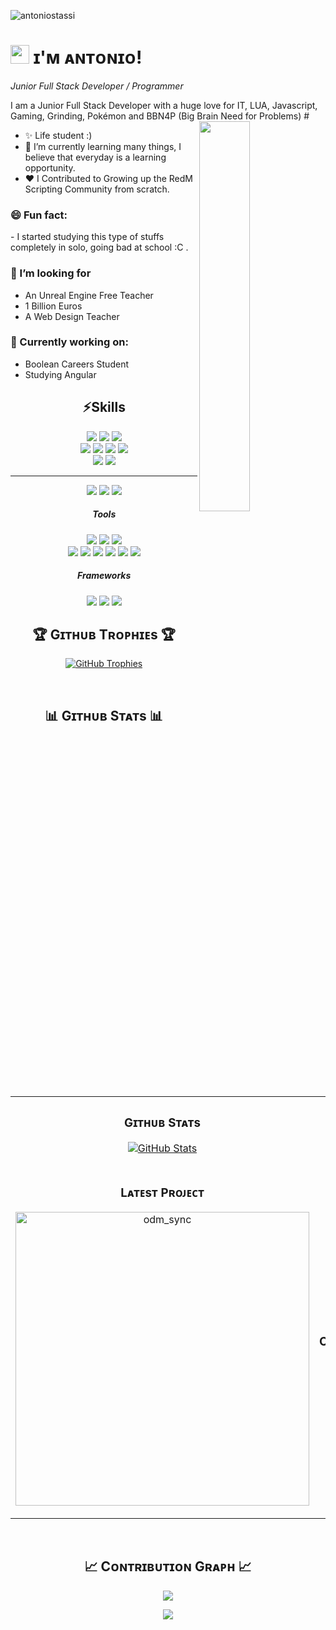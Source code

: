 <p align="left">
    <img src="https://komarev.com/ghpvc/?username=antoniostassi&label=Profile%20views&color=770677&style=for-the-badge&logo=star" alt="antoniostassi" style="padding-right:20px;" />
  </p>

<!--Night Owl image-->
<div>
</div>

<!--Header Name-->
# <img src="https://emojis.slackmojis.com/emojis/images/1531849430/4246/blob-sunglasses.gif?1531849430" width="30"/> ɪ'ᴍ ᴀɴᴛᴏɴɪᴏ! 
*Junior Full Stack Developer / Programmer*


<!--Start Intro-->               
<p align="left">I am a Junior Full Stack Developer with a huge love for IT, LUA, Javascript, <br>Gaming, Grinding, Pokémon and BBN4P (Big Brain Need for Problems) #
  <img align="right" width=40%" src="https://i.ibb.co/NLQPMM0/cutechar.png">

- ✨ Life student :)
- 🌱 I’m currently learning many things, I believe that everyday is a learning opportunity.
- ❤ I Contributed to Growing up the RedM Scripting Community from scratch.

<h3>😄 Fun fact:</h3>
- I started studying this type of stuffs completely in solo, going bad at school :C .

<h3>🤔 I’m looking for </h3>
<ul>
  <li>An Unreal Engine Free Teacher</li>
  <li>1 Billion Euros</li>
  <li>A Web Design Teacher</li>
</ul>

<h3>🔭 Currently working on:</h3>
<ul>
  <li>Boolean Careers Student</li>
  <li>Studying Angular</li>
</ul>
  
<div align="center">
  <h2>⚡Skills </h2>
  <img src="https://img.shields.io/badge/LUA-orange"/>
  <img src="https://img.shields.io/badge/RedM-Scripting-orange"/>
  <img src="https://img.shields.io/badge/FiveM-Scripting-orange"/>
    <br>
  <img src="https://img.shields.io/badge/Javascript-diamond"/>
  <img src="https://img.shields.io/badge/HTML5-diamond"/>
  <img src="https://img.shields.io/badge/CSS3-diamond"/>
  <img src="https://img.shields.io/badge/Sass-purple"/>
    <br>
  <img src="https://img.shields.io/badge/VB.Net-yellow"/>
  <img src="https://img.shields.io/badge/MySQL-yellow"/>
  <hr>
  <img src="https://img.shields.io/badge/Windows_Master-orange"/>
  <img src="https://img.shields.io/badge/Linux_Silver-silver"/>
  <img src="https://img.shields.io/badge/MacOS_Silver-silver"/>
  <br>
<!--Profile Count Badge-->
  
  <div align="center">
    <h5>Tools</h5>
    <img src="https://img.shields.io/badge/Visual_Studio_Code-blue"/>
    <img src="https://img.shields.io/badge/Visual_Studio-purple"/>
    <img src="https://img.shields.io/badge/Notepad++-yellow"/>
    <br>
    <img src="https://img.shields.io/badge/GitHub_Desktop-purple"/>
    <img src="https://img.shields.io/badge/Node.js-green"/>
    <img src="https://img.shields.io/badge/GIT-black"/>
    <img src="https://img.shields.io/badge/Xampp-orange"/>
    <img src="https://img.shields.io/badge/HeidiSQL-green"/>
    <img src="https://img.shields.io/badge/Vite-yellow"/>
    <h5>Frameworks</h5>
    <img src="https://img.shields.io/badge/Tailwind-blue"/>
    <img src="https://img.shields.io/badge/Bootstrap-purple"/>
    <img src="https://img.shields.io/badge/VueJS-blue"/>
    
    
    
    
  </div>
</div>

<h2 align="center">🏆 Gɪᴛʜᴜʙ Tʀᴏᴘʜɪᴇs 🏆</h2>
<p align="center">
  <a href="https://github.com/antoniostassi">
    <picture>
      <source media="(prefers-color-scheme: dark)" srcset="https://github-profile-trophy.vercel.app/?username=antoniostassi&no-bg=true&row=2&column=6&margin-w=20&margin-h=20&theme=monokai">
      <source media="(prefers-color-scheme: light)" srcset="https://github-profile-trophy.vercel.app/?username=antoniostassi&no-bg=true&row=2&column=6&margin-w=20&margin-h=20">
      <img alt="GitHub Trophies" src="https://github-profile-trophy.vercel.app/?username=antoniostassi&no-bg=true&no-frame=true&row=2&column=6&margin-w=20&margin-h=20">
    </picture>
  </a>
</p>
<br />

<!--Github stats Table--> 
<h2 align="center">📊 Gɪᴛʜᴜʙ Sᴛᴀᴛs 📊</h2>

<table width="100%">
  <tr>
    <td width="50%">
      <h3 align="center"><strong>Gɪᴛʜᴜʙ Sᴛᴀᴛs</strong></h3>
      <p align="center">
        <a href="https://github.com/antoniostassi">
          <img align="center" src="https://github-readme-stats.vercel.app/api?username=antoniostassi&count_private=true&show_icons=true&theme=nightowl&bg_color=0,000000,441350&title_color=c56a90&text_color=ffffff&rank_icon=github&hide=prs,issues,contribs&show=reviews,prs_merged,prs_merged_percentage" alt="GitHub Stats" />
        </a>
      </p>
    </td>
    <td width="50%">
      <h3 align="center"><strong>Sᴛʀᴇᴀᴋ Sᴛᴀᴛs</strong></h3>
      <p align="center">
        <a href="https://github.com/antoniostassi">
          <img align="center" src="https://streak-stats.demolab.com?user=antoniostassi&theme=nightowl&background=0,000000,441350&fire=ffeb95&ring=ffeb95&sideNums=ffffff&sideLabels=ffffff&dates=c56a90&currStreakNum=ffffff" alt="Streak Stats" />
        </a>
      </p>
    </td>
  </tr>
  <tr>
    <td width="50%">
      <h3 align="center"><strong>Lᴀᴛᴇsᴛ Pʀᴏᴊᴇᴄᴛ</strong></h3>
      <p align="center">
        <a href="https://github.com/antoniostassi/odm_sync">
          <img align="center" width="470" src="https://github-readme-stats.vercel.app/api/pin/?username=antoniostassi&repo=odm_sync&theme=nightowl&show_owner=true&bg_color=0,000000,441350&title_color=c56a90&text_color=ffffff" alt="odm_sync" />
        </a>
      </p>
    </td>
    <td width="50%">
      <h3 align="center"><strong>Tᴏᴘ Cᴏɴᴛʀɪʙᴜᴛɪᴏɴs</strong></h3>
      <p align="center">
        <a href="https://github.com/antoniostassi">
          <img align="center" src="https://github-contributor-stats.vercel.app/api?username=antoniostassi&limit=3&theme=nightowl&show_owner=true&combine_all_yearly_contributions=false&bg_color=0,000000,441350&title_color=c56a90&text_color=ffffff" alt="Top Repo" />
        </a>
      </p>
    </td>
  </tr>
</table>
<br />

<!--Contribution Graph-->
<h2 align="center">📈 Cᴏɴᴛʀɪʙᴜᴛɪᴏɴ Gʀᴀᴘʜ 📈</h2>
<div align="center">
    <img src="https://github-readme-activity-graph.vercel.app/graph?username=antoniostassi&bg_color=220a28&&color=ffffff&line=c56a90&point=ffeb95&area=false&hide_border=false" border-radius="15">
</div>


<p align="center">
  <img src="https://capsule-render.vercel.app/api?type=waving&color=gradient&height=65&section=footer" width:"100%"/>
</p>

<!--
**antoniostassi/antoniostassi** is a ✨ _special_ ✨ repository because its `README.md` (this file) appears on your GitHub profile.

Here are some ideas to get you started:

- 🔭 I’m currently working on ...
- 🌱 I’m currently learning ...
- 👯 I’m looking to collaborate on ...
- 🤔 I’m looking for help with ...
- 💬 Ask me about ...
- 📫 How to reach me: ...
- 😄 Pronouns: ...
- ⚡ Fun fact: ...
-->
